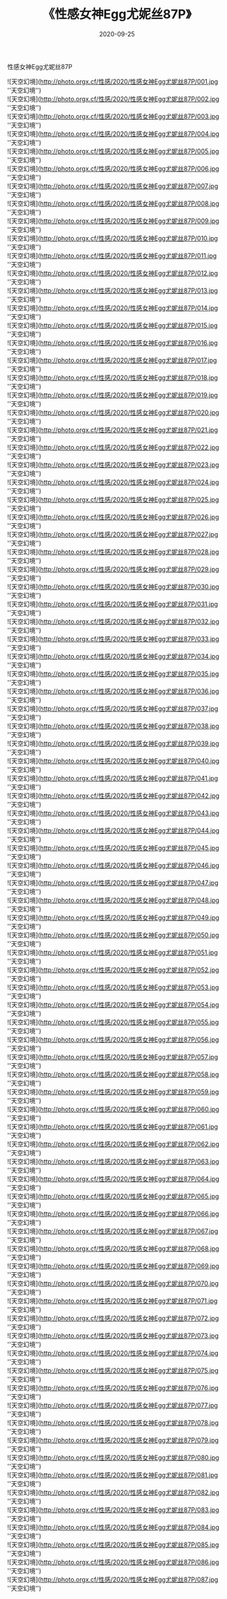 ﻿---
layout: post
title:  《性感女神Egg尤妮丝87P》
date:   2020-09-25
img: http://photo.orgx.cf/性感/2020/性感女神Egg尤妮丝87P/000.jpg
categories: [美女, 性感, 泳衣]
---

性感女神Egg尤妮丝87P



![天空幻境](http://photo.orgx.cf/性感/2020/性感女神Egg尤妮丝87P/001.jpg ''天空幻境'') <br>
![天空幻境](http://photo.orgx.cf/性感/2020/性感女神Egg尤妮丝87P/002.jpg ''天空幻境'') <br>
![天空幻境](http://photo.orgx.cf/性感/2020/性感女神Egg尤妮丝87P/003.jpg ''天空幻境'') <br>
![天空幻境](http://photo.orgx.cf/性感/2020/性感女神Egg尤妮丝87P/004.jpg ''天空幻境'') <br>
![天空幻境](http://photo.orgx.cf/性感/2020/性感女神Egg尤妮丝87P/005.jpg ''天空幻境'') <br>
![天空幻境](http://photo.orgx.cf/性感/2020/性感女神Egg尤妮丝87P/006.jpg ''天空幻境'') <br>
![天空幻境](http://photo.orgx.cf/性感/2020/性感女神Egg尤妮丝87P/007.jpg ''天空幻境'') <br>
![天空幻境](http://photo.orgx.cf/性感/2020/性感女神Egg尤妮丝87P/008.jpg ''天空幻境'') <br>
![天空幻境](http://photo.orgx.cf/性感/2020/性感女神Egg尤妮丝87P/009.jpg ''天空幻境'') <br>
![天空幻境](http://photo.orgx.cf/性感/2020/性感女神Egg尤妮丝87P/010.jpg ''天空幻境'') <br>
![天空幻境](http://photo.orgx.cf/性感/2020/性感女神Egg尤妮丝87P/011.jpg ''天空幻境'') <br>
![天空幻境](http://photo.orgx.cf/性感/2020/性感女神Egg尤妮丝87P/012.jpg ''天空幻境'') <br>
![天空幻境](http://photo.orgx.cf/性感/2020/性感女神Egg尤妮丝87P/013.jpg ''天空幻境'') <br>
![天空幻境](http://photo.orgx.cf/性感/2020/性感女神Egg尤妮丝87P/014.jpg ''天空幻境'') <br>
![天空幻境](http://photo.orgx.cf/性感/2020/性感女神Egg尤妮丝87P/015.jpg ''天空幻境'') <br>
![天空幻境](http://photo.orgx.cf/性感/2020/性感女神Egg尤妮丝87P/016.jpg ''天空幻境'') <br>
![天空幻境](http://photo.orgx.cf/性感/2020/性感女神Egg尤妮丝87P/017.jpg ''天空幻境'') <br>
![天空幻境](http://photo.orgx.cf/性感/2020/性感女神Egg尤妮丝87P/018.jpg ''天空幻境'') <br>
![天空幻境](http://photo.orgx.cf/性感/2020/性感女神Egg尤妮丝87P/019.jpg ''天空幻境'') <br>
![天空幻境](http://photo.orgx.cf/性感/2020/性感女神Egg尤妮丝87P/020.jpg ''天空幻境'') <br>
![天空幻境](http://photo.orgx.cf/性感/2020/性感女神Egg尤妮丝87P/021.jpg ''天空幻境'') <br>
![天空幻境](http://photo.orgx.cf/性感/2020/性感女神Egg尤妮丝87P/022.jpg ''天空幻境'') <br>
![天空幻境](http://photo.orgx.cf/性感/2020/性感女神Egg尤妮丝87P/023.jpg ''天空幻境'') <br>
![天空幻境](http://photo.orgx.cf/性感/2020/性感女神Egg尤妮丝87P/024.jpg ''天空幻境'') <br>
![天空幻境](http://photo.orgx.cf/性感/2020/性感女神Egg尤妮丝87P/025.jpg ''天空幻境'') <br>
![天空幻境](http://photo.orgx.cf/性感/2020/性感女神Egg尤妮丝87P/026.jpg ''天空幻境'') <br>
![天空幻境](http://photo.orgx.cf/性感/2020/性感女神Egg尤妮丝87P/027.jpg ''天空幻境'') <br>
![天空幻境](http://photo.orgx.cf/性感/2020/性感女神Egg尤妮丝87P/028.jpg ''天空幻境'') <br>
![天空幻境](http://photo.orgx.cf/性感/2020/性感女神Egg尤妮丝87P/029.jpg ''天空幻境'') <br>
![天空幻境](http://photo.orgx.cf/性感/2020/性感女神Egg尤妮丝87P/030.jpg ''天空幻境'') <br>
![天空幻境](http://photo.orgx.cf/性感/2020/性感女神Egg尤妮丝87P/031.jpg ''天空幻境'') <br>
![天空幻境](http://photo.orgx.cf/性感/2020/性感女神Egg尤妮丝87P/032.jpg ''天空幻境'') <br>
![天空幻境](http://photo.orgx.cf/性感/2020/性感女神Egg尤妮丝87P/033.jpg ''天空幻境'') <br>
![天空幻境](http://photo.orgx.cf/性感/2020/性感女神Egg尤妮丝87P/034.jpg ''天空幻境'') <br>
![天空幻境](http://photo.orgx.cf/性感/2020/性感女神Egg尤妮丝87P/035.jpg ''天空幻境'') <br>
![天空幻境](http://photo.orgx.cf/性感/2020/性感女神Egg尤妮丝87P/036.jpg ''天空幻境'') <br>
![天空幻境](http://photo.orgx.cf/性感/2020/性感女神Egg尤妮丝87P/037.jpg ''天空幻境'') <br>
![天空幻境](http://photo.orgx.cf/性感/2020/性感女神Egg尤妮丝87P/038.jpg ''天空幻境'') <br>
![天空幻境](http://photo.orgx.cf/性感/2020/性感女神Egg尤妮丝87P/039.jpg ''天空幻境'') <br>
![天空幻境](http://photo.orgx.cf/性感/2020/性感女神Egg尤妮丝87P/040.jpg ''天空幻境'') <br>
![天空幻境](http://photo.orgx.cf/性感/2020/性感女神Egg尤妮丝87P/041.jpg ''天空幻境'') <br>
![天空幻境](http://photo.orgx.cf/性感/2020/性感女神Egg尤妮丝87P/042.jpg ''天空幻境'') <br>
![天空幻境](http://photo.orgx.cf/性感/2020/性感女神Egg尤妮丝87P/043.jpg ''天空幻境'') <br>
![天空幻境](http://photo.orgx.cf/性感/2020/性感女神Egg尤妮丝87P/044.jpg ''天空幻境'') <br>
![天空幻境](http://photo.orgx.cf/性感/2020/性感女神Egg尤妮丝87P/045.jpg ''天空幻境'') <br>
![天空幻境](http://photo.orgx.cf/性感/2020/性感女神Egg尤妮丝87P/046.jpg ''天空幻境'') <br>
![天空幻境](http://photo.orgx.cf/性感/2020/性感女神Egg尤妮丝87P/047.jpg ''天空幻境'') <br>
![天空幻境](http://photo.orgx.cf/性感/2020/性感女神Egg尤妮丝87P/048.jpg ''天空幻境'') <br>
![天空幻境](http://photo.orgx.cf/性感/2020/性感女神Egg尤妮丝87P/049.jpg ''天空幻境'') <br>
![天空幻境](http://photo.orgx.cf/性感/2020/性感女神Egg尤妮丝87P/050.jpg ''天空幻境'') <br>
![天空幻境](http://photo.orgx.cf/性感/2020/性感女神Egg尤妮丝87P/051.jpg ''天空幻境'') <br>
![天空幻境](http://photo.orgx.cf/性感/2020/性感女神Egg尤妮丝87P/052.jpg ''天空幻境'') <br>
![天空幻境](http://photo.orgx.cf/性感/2020/性感女神Egg尤妮丝87P/053.jpg ''天空幻境'') <br>
![天空幻境](http://photo.orgx.cf/性感/2020/性感女神Egg尤妮丝87P/054.jpg ''天空幻境'') <br>
![天空幻境](http://photo.orgx.cf/性感/2020/性感女神Egg尤妮丝87P/055.jpg ''天空幻境'') <br>
![天空幻境](http://photo.orgx.cf/性感/2020/性感女神Egg尤妮丝87P/056.jpg ''天空幻境'') <br>
![天空幻境](http://photo.orgx.cf/性感/2020/性感女神Egg尤妮丝87P/057.jpg ''天空幻境'') <br>
![天空幻境](http://photo.orgx.cf/性感/2020/性感女神Egg尤妮丝87P/058.jpg ''天空幻境'') <br>
![天空幻境](http://photo.orgx.cf/性感/2020/性感女神Egg尤妮丝87P/059.jpg ''天空幻境'') <br>
![天空幻境](http://photo.orgx.cf/性感/2020/性感女神Egg尤妮丝87P/060.jpg ''天空幻境'') <br>
![天空幻境](http://photo.orgx.cf/性感/2020/性感女神Egg尤妮丝87P/061.jpg ''天空幻境'') <br>
![天空幻境](http://photo.orgx.cf/性感/2020/性感女神Egg尤妮丝87P/062.jpg ''天空幻境'') <br>
![天空幻境](http://photo.orgx.cf/性感/2020/性感女神Egg尤妮丝87P/063.jpg ''天空幻境'') <br>
![天空幻境](http://photo.orgx.cf/性感/2020/性感女神Egg尤妮丝87P/064.jpg ''天空幻境'') <br>
![天空幻境](http://photo.orgx.cf/性感/2020/性感女神Egg尤妮丝87P/065.jpg ''天空幻境'') <br>
![天空幻境](http://photo.orgx.cf/性感/2020/性感女神Egg尤妮丝87P/066.jpg ''天空幻境'') <br>
![天空幻境](http://photo.orgx.cf/性感/2020/性感女神Egg尤妮丝87P/067.jpg ''天空幻境'') <br>
![天空幻境](http://photo.orgx.cf/性感/2020/性感女神Egg尤妮丝87P/068.jpg ''天空幻境'') <br>
![天空幻境](http://photo.orgx.cf/性感/2020/性感女神Egg尤妮丝87P/069.jpg ''天空幻境'') <br>
![天空幻境](http://photo.orgx.cf/性感/2020/性感女神Egg尤妮丝87P/070.jpg ''天空幻境'') <br>
![天空幻境](http://photo.orgx.cf/性感/2020/性感女神Egg尤妮丝87P/071.jpg ''天空幻境'') <br>
![天空幻境](http://photo.orgx.cf/性感/2020/性感女神Egg尤妮丝87P/072.jpg ''天空幻境'') <br>
![天空幻境](http://photo.orgx.cf/性感/2020/性感女神Egg尤妮丝87P/073.jpg ''天空幻境'') <br>
![天空幻境](http://photo.orgx.cf/性感/2020/性感女神Egg尤妮丝87P/074.jpg ''天空幻境'') <br>
![天空幻境](http://photo.orgx.cf/性感/2020/性感女神Egg尤妮丝87P/075.jpg ''天空幻境'') <br>
![天空幻境](http://photo.orgx.cf/性感/2020/性感女神Egg尤妮丝87P/076.jpg ''天空幻境'') <br>
![天空幻境](http://photo.orgx.cf/性感/2020/性感女神Egg尤妮丝87P/077.jpg ''天空幻境'') <br>
![天空幻境](http://photo.orgx.cf/性感/2020/性感女神Egg尤妮丝87P/078.jpg ''天空幻境'') <br>
![天空幻境](http://photo.orgx.cf/性感/2020/性感女神Egg尤妮丝87P/079.jpg ''天空幻境'') <br>
![天空幻境](http://photo.orgx.cf/性感/2020/性感女神Egg尤妮丝87P/080.jpg ''天空幻境'') <br>
![天空幻境](http://photo.orgx.cf/性感/2020/性感女神Egg尤妮丝87P/081.jpg ''天空幻境'') <br>
![天空幻境](http://photo.orgx.cf/性感/2020/性感女神Egg尤妮丝87P/082.jpg ''天空幻境'') <br>
![天空幻境](http://photo.orgx.cf/性感/2020/性感女神Egg尤妮丝87P/083.jpg ''天空幻境'') <br>
![天空幻境](http://photo.orgx.cf/性感/2020/性感女神Egg尤妮丝87P/084.jpg ''天空幻境'') <br>
![天空幻境](http://photo.orgx.cf/性感/2020/性感女神Egg尤妮丝87P/085.jpg ''天空幻境'') <br>
![天空幻境](http://photo.orgx.cf/性感/2020/性感女神Egg尤妮丝87P/086.jpg ''天空幻境'') <br>
![天空幻境](http://photo.orgx.cf/性感/2020/性感女神Egg尤妮丝87P/087.jpg ''天空幻境'') <br>